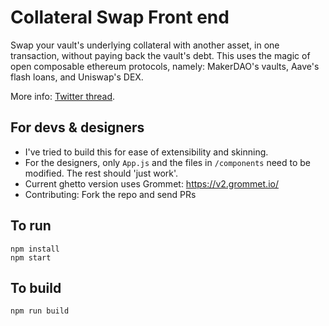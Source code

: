 # Collateral Swap Front end

Swap your vault's underlying collateral with another asset, in one transaction, without paying back the vault's debt.
This uses the magic of open composable ethereum protocols, namely: MakerDAO's vaults, Aave's flash loans, and Uniswap's DEX.

More info: [Twitter thread](https://twitter.com/daveytea/status/1224760425272745991).

## For devs & designers
 - I've tried to build this for ease of extensibility and skinning. 
 - For the designers, only `App.js` and the files in `/components` need to be modified. The rest should 'just work'.
 - Current ghetto version uses Grommet: https://v2.grommet.io/
 - Contributing: Fork the repo and send PRs

## To run
```
npm install
npm start
```

## To build
```
npm run build
```